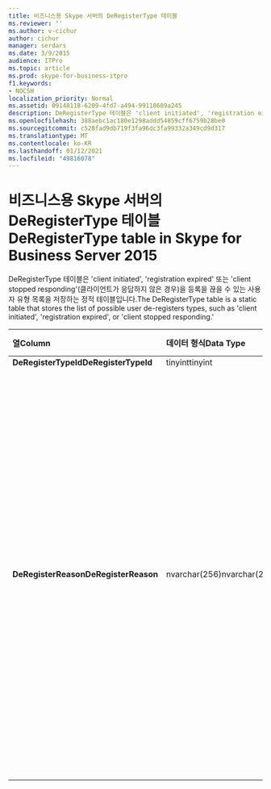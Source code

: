 ```yaml
---
title: 비즈니스용 Skype 서버의 DeRegisterType 테이블
ms.reviewer: ''
ms.author: v-cichur
author: cichur
manager: serdars
ms.date: 3/9/2015
audience: ITPro
ms.topic: article
ms.prod: skype-for-business-itpro
f1.keywords:
- NOCSH
localization_priority: Normal
ms.assetid: 09148118-6209-4fd7-a494-99118689a245
description: DeRegisterType 테이블은 'client initiated', 'registration expired' 또는 'client stopped responding'(클라이언트가 응답하지 않은 경우)을 등록을 끊을 수 있는 사용자 유형 목록을 저장하는 정적 테이블입니다.
ms.openlocfilehash: 388aebc1ac180e1298addd54859cff6759b28be0
ms.sourcegitcommit: c528fad9db719f3fa96dc3fa99332a349cd9d317
ms.translationtype: MT
ms.contentlocale: ko-KR
ms.lasthandoff: 01/12/2021
ms.locfileid: "49816078"
---
```

# <a name="deregistertype-table-in-skype-for-business-server-2015"></a><span data-ttu-id="bb788-103">비즈니스용 Skype 서버의 DeRegisterType 테이블</span><span class="sxs-lookup"><span data-stu-id="bb788-103">DeRegisterType table in Skype for Business Server 2015</span></span>
 
<span data-ttu-id="bb788-104">DeRegisterType 테이블은 'client initiated', 'registration expired' 또는 'client stopped responding'(클라이언트가 응답하지 않은 경우)을 등록을 끊을 수 있는 사용자 유형 목록을 저장하는 정적 테이블입니다.</span><span class="sxs-lookup"><span data-stu-id="bb788-104">The DeRegisterType table is a static table that stores the list of possible user de-registers types, such as 'client initiated', 'registration expired', or 'client stopped responding.'</span></span>
  
|<span data-ttu-id="bb788-105">**열**</span><span class="sxs-lookup"><span data-stu-id="bb788-105">**Column**</span></span>|<span data-ttu-id="bb788-106">**데이터 형식**</span><span class="sxs-lookup"><span data-stu-id="bb788-106">**Data Type**</span></span>|<span data-ttu-id="bb788-107">**키/인덱스**</span><span class="sxs-lookup"><span data-stu-id="bb788-107">**Key/Index**</span></span>|<span data-ttu-id="bb788-108">**세부 정보**</span><span class="sxs-lookup"><span data-stu-id="bb788-108">**Details**</span></span>|
|:-----|:-----|:-----|:-----|
|<span data-ttu-id="bb788-109">**DeRegisterTypeId**</span><span class="sxs-lookup"><span data-stu-id="bb788-109">**DeRegisterTypeId**</span></span> <br/> |<span data-ttu-id="bb788-110">tinyint</span><span class="sxs-lookup"><span data-stu-id="bb788-110">tinyint</span></span>  <br/> |<span data-ttu-id="bb788-111">Primary</span><span class="sxs-lookup"><span data-stu-id="bb788-111">Primary</span></span>  <br/> ||
|<span data-ttu-id="bb788-112">**DeRegisterReason**</span><span class="sxs-lookup"><span data-stu-id="bb788-112">**DeRegisterReason**</span></span> <br/> |<span data-ttu-id="bb788-113">nvarchar(256)</span><span class="sxs-lookup"><span data-stu-id="bb788-113">nvarchar(256)</span></span>  <br/> || <span data-ttu-id="bb788-114">허용되는 값은 다음과 같습니다.</span><span class="sxs-lookup"><span data-stu-id="bb788-114">Allowed values:</span></span> <br/>  <span data-ttu-id="bb788-115">0 - 알 수 없음</span><span class="sxs-lookup"><span data-stu-id="bb788-115">0 -- Unknown</span></span> <br/>  <span data-ttu-id="bb788-116">1 -- 클라이언트가 등록 취소 시작</span><span class="sxs-lookup"><span data-stu-id="bb788-116">1 -- Client Initiated Deregistration</span></span> <br/>  <span data-ttu-id="bb788-117">2 -- 등록 만료</span><span class="sxs-lookup"><span data-stu-id="bb788-117">2 -- Registration Expired</span></span> <br/>  <span data-ttu-id="bb788-118">3 - 클라이언트 충돌</span><span class="sxs-lookup"><span data-stu-id="bb788-118">3 - Client crashed</span></span> <br/>  <span data-ttu-id="bb788-119">4 -- 사용자 특성 변경</span><span class="sxs-lookup"><span data-stu-id="bb788-119">4 -- User Attributes Changed</span></span> <br/>  <span data-ttu-id="bb788-120">5 - 기본 설정 등록자 변경</span><span class="sxs-lookup"><span data-stu-id="bb788-120">5 - Preferred Registrar Changed</span></span> <br/>  <span data-ttu-id="bb788-121">6 -- 레거시 클라이언트가 서바이벌 모드임</span><span class="sxs-lookup"><span data-stu-id="bb788-121">6 -- Legacy Client In Survival Mode</span></span> <br/> |
   

